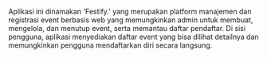 Aplikasi ini dinamakan 'Festify.' yang merupakan platform manajemen dan registrasi event berbasis web yang memungkinkan admin untuk
membuat, mengelola, dan menutup event, serta memantau daftar pendaftar. Di sisi pengguna, aplikasi menyediakan daftar event yang bisa dilihat
detailnya dan memungkinkan pengguna mendaftarkan diri secara langsung.
